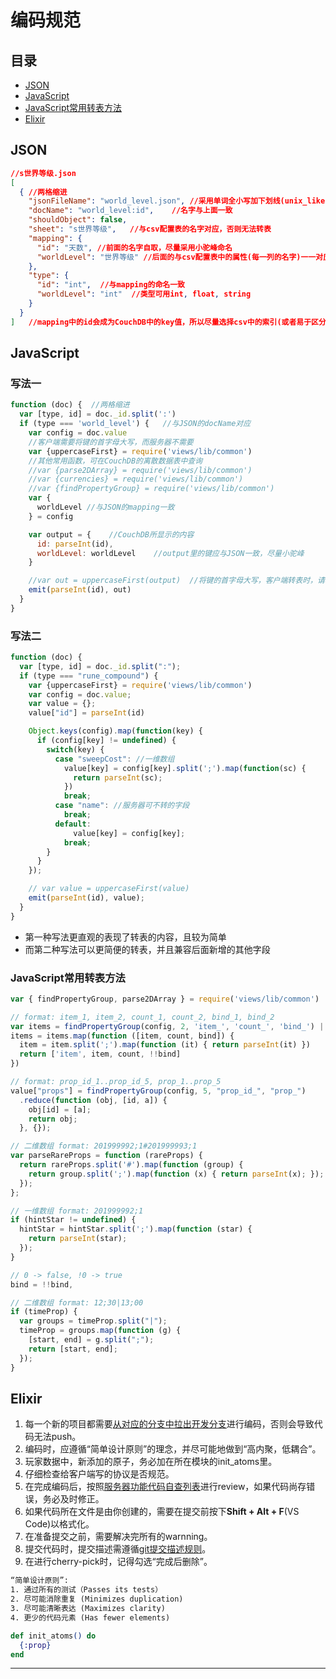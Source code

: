 # 编码规范

## 目录

* [JSON](#json)
* [JavaScript](#javascript)
* [JavaScript常用转表方法](#javascript常用转表方法)
* [Elixir](#elixir)

## JSON

```json
//s世界等级.json
[
  { //两格缩进
    "jsonFileName": "world_level.json", //采用单词全小写加下划线(unix_like)命名
    "docName": "world_level:id",    //名字与上面一致
    "shouldObject": false,
    "sheet": "s世界等级",   //与csv配置表的名字对应，否则无法转表
    "mapping": {
      "id": "天数", //前面的名字自取，尽量采用小驼峰命名
      "worldLevel": "世界等级" //后面的与csv配置表中的属性(每一列的名字)一一对应，尽量保证顺序对应
    },
    "type": {
      "id": "int",  //与mapping的命名一致
      "worldLevel": "int"  //类型可用int, float, string
    }
  }
]   //mapping中的id会成为CouchDB中的key值，所以尽量选择csv中的索引(或者易于区分且唯一的值)作为JSON的id
```

## JavaScript

### 写法一

```javascript
function (doc) {  //两格缩进
  var [type, id] = doc._id.split(':')
  if (type === 'world_level') {   //与JSON的docName对应
    var config = doc.value
    //客户端需要将键的首字母大写，而服务器不需要
    var {uppercaseFirst} = require('views/lib/common')
    //其他常用函数，可在CouchDB的离散数据表中查询
    //var {parse2DArray} = require('views/lib/common')
    //var {currencies} = require('views/lib/common')
    //var {findPropertyGroup} = require('views/lib/common')
    var {
      worldLevel //与JSON的mapping一致
    } = config

    var output = {    //CouchDB所显示的内容
      id: parseInt(id),
      worldLevel: worldLevel    //output里的键应与JSON一致，尽量小驼峰
    }

    //var out = uppercaseFirst(output)  //将键的首字母大写，客户端转表时，请将此行代码打开
    emit(parseInt(id), out)
  }
}
```

### 写法二

```javascript
function (doc) {
  var [type, id] = doc._id.split(":");
  if (type === "rune_compound") {
    var {uppercaseFirst} = require('views/lib/common')
    var config = doc.value;
    var value = {};
    value["id"] = parseInt(id)

    Object.keys(config).map(function(key) {
      if (config[key] != undefined) {
        switch(key) {
          case "sweepCost": //一维数组
            value[key] = config[key].split(';').map(function(sc) {
              return parseInt(sc);
            })
            break;
          case "name": //服务器可不转的字段
            break;
          default:
              value[key] = config[key];
            break;
        }
      }
    });

    // var value = uppercaseFirst(value)
    emit(parseInt(id), value);
  }
}
```

* 第一种写法更直观的表现了转表的内容，且较为简单
* 而第二种写法可以更简便的转表，并且兼容后面新增的其他字段

### JavaScript常用转表方法

```javascript
var { findPropertyGroup, parse2DArray } = require('views/lib/common')

// format: item_1, item_2, count_1, count_2, bind_1, bind_2
var items = findPropertyGroup(config, 2, 'item_', 'count_', 'bind_') || []
items = items.map(function ([item, count, bind]) {
  item = item.split(';').map(function (it) { return parseInt(it) })
  return ['item', item, count, !!bind]
})

// format: prop_id_1..prop_id_5, prop_1..prop_5
value["props"] = findPropertyGroup(config, 5, "prop_id_", "prop_")
  .reduce(function (obj, [id, a]) {
    obj[id] = [a];
    return obj;
  }, {});

// 二维数组 format: 201999992;1#201999993;1
var parseRareProps = function (rareProps) {
  return rareProps.split('#').map(function (group) {
    return group.split(';').map(function (x) { return parseInt(x); });
  });
};

// 一维数组 format: 201999992;1
if (hintStar != undefined) {
  hintStar = hintStar.split(';').map(function (star) {
    return parseInt(star);
  });
}

// 0 -> false, !0 -> true
bind = !!bind,

// 二维数组 format: 12;30|13;00
if (timeProp) {
  var groups = timeProp.split("|");
  timeProp = groups.map(function (g) {
    [start, end] = g.split(";");
    return [start, end];
  });
}

```

## Elixir

1. 每一个新的项目都需要[从对应的分支中拉出开发分支](/lib/branch.md)进行编码，否则会导致代码无法push。
2. 编码时，应遵循“简单设计原则”的理念，并尽可能地做到“高内聚，低耦合”。
3. 玩家数据中，新添加的原子，务必加在所在模块的init_atoms里。
4. 仔细检查给客户端写的协议是否规范。
5. 在完成编码后，按照[服务器功能代码自查列表](/lib/服务器规则.md#服务器功能代码自查列表)进行review，如果代码尚存错误，务必及时修正。
6. 如果代码所在文件是由你创建的，需要在提交前按下**Shift + Alt + F**(VS Code)以格式化。
7. 在准备提交之前，需要解决完所有的warnning。
8. 提交代码时，提交描述需遵循[git提交描述规则](/lib/服务器规则.md#git提交描述规则)。
9. 在进行cherry-pick时，记得勾选“完成后删除”。

```txt
“简单设计原则”:
1. 通过所有的测试（Passes its tests）
2. 尽可能消除重复 (Minimizes duplication)
3. 尽可能清晰表达 (Maximizes clarity)
4. 更少的代码元素 (Has fewer elements)
```

```elixir
def init_atoms() do
  {:prop}
end
```

---
